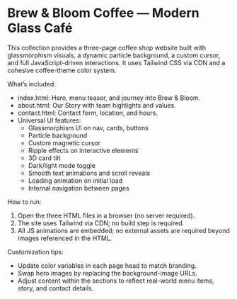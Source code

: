 # Brew & Bloom Coffee — Modern Glass Café

This collection provides a three-page coffee shop website built with glassmorphism visuals, a dynamic particle background, a custom cursor, and full JavaScript-driven interactions. It uses Tailwind CSS via CDN and a cohesive coffee-theme color system.

What’s included:
- index.html: Hero, menu teaser, and journey into Brew & Bloom.
- about.html: Our Story with team highlights and values.
- contact.html: Contact form, location, and hours.
- Universal UI features:
  - Glassmorphism UI on nav, cards, buttons
  - Particle background
  - Custom magnetic cursor
  - Ripple effects on interactive elements
  - 3D card tilt
  - Dark/light mode toggle
  - Smooth text animations and scroll reveals
  - Loading animation on initial load
  - Internal navigation between pages

How to run:
1) Open the three HTML files in a browser (no server required).
2) The site uses Tailwind via CDN; no build step is required.
3) All JS animations are embedded; no external assets are required beyond images referenced in the HTML.

Customization tips:
- Update color variables in each page head to match branding.
- Swap hero images by replacing the background-image URLs.
- Adjust content within the sections to reflect real-world menu items, story, and contact details.